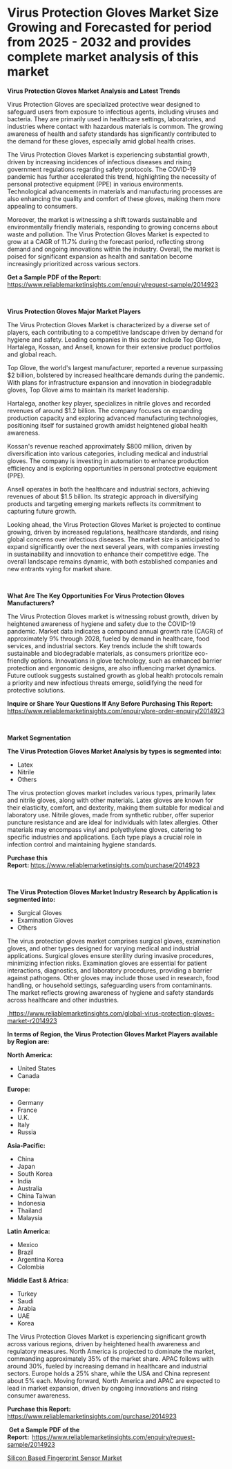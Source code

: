 <p><h1>Virus Protection Gloves Market Size Growing and Forecasted for period from 2025 - 2032 and provides complete market analysis of this market</h1></p><p><strong>Virus Protection Gloves Market Analysis and Latest Trends</strong></p>
<p><p>Virus Protection Gloves are specialized protective wear designed to safeguard users from exposure to infectious agents, including viruses and bacteria. They are primarily used in healthcare settings, laboratories, and industries where contact with hazardous materials is common. The growing awareness of health and safety standards has significantly contributed to the demand for these gloves, especially amid global health crises.</p><p>The Virus Protection Gloves Market is experiencing substantial growth, driven by increasing incidences of infectious diseases and rising government regulations regarding safety protocols. The COVID-19 pandemic has further accelerated this trend, highlighting the necessity of personal protective equipment (PPE) in various environments. Technological advancements in materials and manufacturing processes are also enhancing the quality and comfort of these gloves, making them more appealing to consumers.</p><p>Moreover, the market is witnessing a shift towards sustainable and environmentally friendly materials, responding to growing concerns about waste and pollution. The Virus Protection Gloves Market is expected to grow at a CAGR of 11.7% during the forecast period, reflecting strong demand and ongoing innovations within the industry. Overall, the market is poised for significant expansion as health and sanitation become increasingly prioritized across various sectors.</p></p>
<p><strong>Get a Sample PDF of the Report:&nbsp;</strong> <a href="https://www.reliablemarketinsights.com/enquiry/request-sample/2014923?utm_campaign=2885&utm_medium=2&utm_source=Github&utm_content=ia&utm_term=29032025&utm_id=virus-protection-gloves">https://www.reliablemarketinsights.com/enquiry/request-sample/2014923</a></p>
<p>&nbsp;</p>
<p><strong>Virus Protection Gloves Major Market Players</strong></p>
<p><p>The Virus Protection Gloves Market is characterized by a diverse set of players, each contributing to a competitive landscape driven by demand for hygiene and safety. Leading companies in this sector include Top Glove, Hartalega, Kossan, and Ansell, known for their extensive product portfolios and global reach.</p><p>Top Glove, the world's largest manufacturer, reported a revenue surpassing $2 billion, bolstered by increased healthcare demands during the pandemic. With plans for infrastructure expansion and innovation in biodegradable gloves, Top Glove aims to maintain its market leadership.</p><p>Hartalega, another key player, specializes in nitrile gloves and recorded revenues of around $1.2 billion. The company focuses on expanding production capacity and exploring advanced manufacturing technologies, positioning itself for sustained growth amidst heightened global health awareness.</p><p>Kossan's revenue reached approximately $800 million, driven by diversification into various categories, including medical and industrial gloves. The company is investing in automation to enhance production efficiency and is exploring opportunities in personal protective equipment (PPE).</p><p>Ansell operates in both the healthcare and industrial sectors, achieving revenues of about $1.5 billion. Its strategic approach in diversifying products and targeting emerging markets reflects its commitment to capturing future growth.</p><p>Looking ahead, the Virus Protection Gloves Market is projected to continue growing, driven by increased regulations, healthcare standards, and rising global concerns over infectious diseases. The market size is anticipated to expand significantly over the next several years, with companies investing in sustainability and innovation to enhance their competitive edge. The overall landscape remains dynamic, with both established companies and new entrants vying for market share.</p></p>
<p>&nbsp;</p>
<p><strong>What Are The Key Opportunities For Virus Protection Gloves Manufacturers?</strong></p>
<p><p>The Virus Protection Gloves market is witnessing robust growth, driven by heightened awareness of hygiene and safety due to the COVID-19 pandemic. Market data indicates a compound annual growth rate (CAGR) of approximately 9% through 2028, fueled by demand in healthcare, food services, and industrial sectors. Key trends include the shift towards sustainable and biodegradable materials, as consumers prioritize eco-friendly options. Innovations in glove technology, such as enhanced barrier protection and ergonomic designs, are also influencing market dynamics. Future outlook suggests sustained growth as global health protocols remain a priority and new infectious threats emerge, solidifying the need for protective solutions.</p></p>
<p><strong>Inquire or Share Your Questions If Any Before Purchasing This Report:</strong> <a href="https://www.reliablemarketinsights.com/enquiry/pre-order-enquiry/2014923?utm_campaign=2885&utm_medium=2&utm_source=Github&utm_content=ia&utm_term=29032025&utm_id=virus-protection-gloves">https://www.reliablemarketinsights.com/enquiry/pre-order-enquiry/2014923</a></p>
<p>&nbsp;</p>
<p><strong>Market Segmentation</strong></p>
<p><strong>The Virus Protection Gloves Market Analysis by types is segmented into:</strong></p>
<p><ul><li>Latex</li><li>Nitrile</li><li>Others</li></ul></p>
<p><p>The virus protection gloves market includes various types, primarily latex and nitrile gloves, along with other materials. Latex gloves are known for their elasticity, comfort, and dexterity, making them suitable for medical and laboratory use. Nitrile gloves, made from synthetic rubber, offer superior puncture resistance and are ideal for individuals with latex allergies. Other materials may encompass vinyl and polyethylene gloves, catering to specific industries and applications. Each type plays a crucial role in infection control and maintaining hygiene standards.</p></p>
<p><strong>Purchase this Report:&nbsp;</strong><a href="https://www.reliablemarketinsights.com/purchase/2014923?utm_campaign=2885&utm_medium=2&utm_source=Github&utm_content=ia&utm_term=29032025&utm_id=virus-protection-gloves">https://www.reliablemarketinsights.com/purchase/2014923</a></p>
<p>&nbsp;</p>
<p><strong>The Virus Protection Gloves Market Industry Research by Application is segmented into:</strong></p>
<p><ul><li>Surgical Gloves</li><li>Examination Gloves</li><li>Others</li></ul></p>
<p><p>The virus protection gloves market comprises surgical gloves, examination gloves, and other types designed for varying medical and industrial applications. Surgical gloves ensure sterility during invasive procedures, minimizing infection risks. Examination gloves are essential for patient interactions, diagnostics, and laboratory procedures, providing a barrier against pathogens. Other gloves may include those used in research, food handling, or household settings, safeguarding users from contaminants. The market reflects growing awareness of hygiene and safety standards across healthcare and other industries.</p></p>
<p><a href="https://www.reliablemarketinsights.com/global-virus-protection-gloves-market-r2014923?utm_campaign=2885&utm_medium=2&utm_source=Github&utm_content=ia&utm_term=29032025&utm_id=virus-protection-gloves">&nbsp;https://www.reliablemarketinsights.com/global-virus-protection-gloves-market-r2014923</a></p>
<p><strong>In terms of Region, the Virus Protection Gloves Market Players available by Region are:</strong></p>
<p>
    <p> <strong> North America: </strong>
        <ul>
            <li>United States</li>
            <li>Canada</li>
        </ul>
        </p> 
    <p> <strong> Europe: </strong>
        <ul>
            <li>Germany</li>
            <li>France</li>
            <li>U.K.</li>
            <li>Italy</li>
            <li>Russia</li>
        </ul>
        </p> 
    <p> <strong> Asia-Pacific: </strong>
        <ul>
            <li>China</li>
            <li>Japan</li>
            <li>South Korea</li>
            <li>India</li>
            <li>Australia</li>
            <li>China Taiwan</li>
            <li>Indonesia</li>
            <li>Thailand</li>
            <li>Malaysia</li>
        </ul>
        </p> 
    <p> <strong> Latin America: </strong>
        <ul>
            <li>Mexico</li>
            <li>Brazil</li>
            <li>Argentina Korea</li>
            <li>Colombia</li>
        </ul>
        </p> 
    <p> <strong> Middle East & Africa: </strong>
        <ul>
            <li>Turkey</li>
            <li>Saudi</li>
            <li>Arabia</li>
            <li>UAE</li>
            <li>Korea</li>
        </ul>
    </p>
    </p>
<p><p>The Virus Protection Gloves Market is experiencing significant growth across various regions, driven by heightened health awareness and regulatory measures. North America is projected to dominate the market, commanding approximately 35% of the market share. APAC follows with around 30%, fueled by increasing demand in healthcare and industrial sectors. Europe holds a 25% share, while the USA and China represent about 5% each. Moving forward, North America and APAC are expected to lead in market expansion, driven by ongoing innovations and rising consumer awareness.</p></p>
<p><strong>Purchase this Report: </strong><a href="https://www.reliablemarketinsights.com/purchase/2014923?utm_campaign=2885&utm_medium=2&utm_source=Github&utm_content=ia&utm_term=29032025&utm_id=virus-protection-gloves">https://www.reliablemarketinsights.com/purchase/2014923</a></p>
<p>&nbsp;<strong>Get a Sample PDF of the Report:&nbsp;&nbsp;</strong><a href="https://www.reliablemarketinsights.com/enquiry/request-sample/2014923?utm_campaign=2885&utm_medium=2&utm_source=Github&utm_content=ia&utm_term=29032025&utm_id=virus-protection-gloves">https://www.reliablemarketinsights.com/enquiry/request-sample/2014923</a></p>
<p><strong></strong></p>
<p><p><a href="https://github.com/ajayanhaizan/Market-Research-Report-List-1/blob/main/silicon-based-fingerprint-sensor-market.md?utm_campaign=2885&utm_medium=2&utm_source=Github&utm_content=ia&utm_term=29032025&utm_id=virus-protection-gloves">Silicon Based Fingerprint Sensor Market</a></p></p>